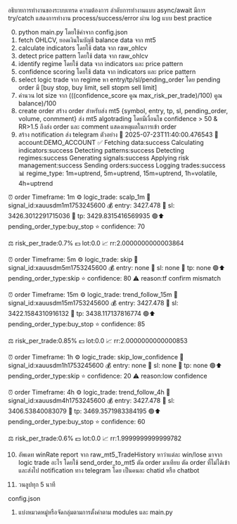 อธิบายการทำงานของระบบเทรด
ความต้องการ
ลำดับการทำงานแบบ async/await มีการ try/catch แสดงการทำงาน process/success/error ผ่าน log แบบ best practice

0. python main.py โดยใช้ค่าจาก config.json
1. fetch OHLCV, ยอดเงินในบัญชี balance data จาก mt5
2. calculate indicators โดยใช้ data จาก raw_ohlcv
3. detect price pattern โดยใช้ data จาก raw_ohlcv
4. identify regime โดยใช้ data จาก indicators และ price pattern
5. confidence scoring โดยใช้ data จาก indicators และ price pattern
6. select logic trade จาก regime หา entry/tp/sl/pending_order โดย pending order มี [buy stop, buy limit, sell stopm sell limit]
7. คำนวน lot size จาก (((confidence_score คูณ max_risk_per_trade)/100) คูณ balance)/100
8. create order สร้าง order สำหรับส่ง mt5 {symbol, entry, tp, sl, pending_order, volume, conmment} ส่ง mt5 algotrading โดยมีเงื่อนไข confidence > 50 & RR>1.5 ถึงส่ง order และ comment แสดงเหตุผลในการเข้า order
9. สร้าง notification ส่ง telegram
   ตัวอย่าง
   📅 2025-07-23T11:40:00.476543
   🏦 account:DEMO_ACCOUNT
   ✅ Fetching data:success Calculating indicators:success Detecting patterns:success Detecting regimes:success Generating signals:success Applying risk management:success Sending orders:success Logging trades:success
   📊 regime_type: 1m=uptrend, 5m=uptrend, 15m=uptrend, 1h=volatile, 4h=uptrend

⏰ order Timeframe: 1m
⚙️ logic_trade: scalp_1m
📌 signal_id:xauusdm1m1753245600
💰 entry: 3427.478
🛑 sl: 3426.3012291715036
🎯 tp: 3429.8315416569935
🟢⬆️ pending_order_type:buy_stop
⭐️ confidence: 70

⚖️ risk_per_trade:0.7%
💵 lot:0.0
📈 rr:2.0000000000003864

⏰ order Timeframe: 5m
⚙️ logic_trade: skip
📌 signal_id:xauusdm5m1753245600
💰 entry: none
🛑 sl: none
🎯 tp: none
🟢⬆️ pending_order_type:skip
⭐️ confidence: 80
⚠️ reason:tf confirm mismatch

⏰ order Timeframe: 15m
⚙️ logic_trade: trend_follow_15m
📌 signal_id:xauusdm15m1753245600
💰 entry: 3427.478
🛑 sl: 3422.1584310916132
🎯 tp: 3438.117137816774
🟢⬆️ pending_order_type:buy_stop
⭐️ confidence: 85

⚖️ risk_per_trade:0.85%
💵 lot:0.0
📈 rr:2.0000000000000853

⏰ order Timeframe: 1h
⚙️ logic_trade: skip_low_confidence
📌 signal_id:xauusdm1h1753245600
💰 entry: none
🛑 sl: none
🎯 tp: none
🟢⬆️ pending_order_type:skip
⭐️ confidence: 20
⚠️ reason:low confidence

⏰ order Timeframe: 4h
⚙️ logic_trade: trend_follow_4h
📌 signal_id:xauusdm4h1753245600
💰 entry: 3427.478
🛑 sl: 3406.53840083079
🎯 tp: 3469.3571983384195
🟢⬆️ pending_order_type:buy_stop
⭐️ confidence: 60

⚖️ risk_per_trade:0.6%
💵 lot:0.0
📈 rr:1.9999999999999782

10. อัพเดท winRate report จาก raw_mt5_TradeHistory หาว่าแต่ละ win/lose มาจาก logic trade อะไร โดยใช้ send_order_to_mt5 ตัด order มาเทียบ ตัด order ที่ไม่ได้เข้า และส่งไป notification ทาง telegram โดย เป็นคนละ chatid หรือ chatbot

11. วนลูปทุก 5 นาที

config.json

1. แบ่งหมวดหมู่หรือจัดกลุ่มตามการตั้งค่าตาม modules และ main.py

